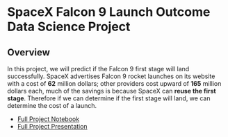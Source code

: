 # SpaceX Falcon 9 Launch Outcome Data Science Project
## Overview
In this project, we will predict if the Falcon 9 first stage will land successfully. SpaceX advertises Falcon 9 rocket launches on its website with a cost of **62** million dollars; other providers cost upward of **165** million dollars each, much of the savings is because SpaceX can **reuse the first stage**. Therefore if we can determine if the first stage will land, we can determine the cost of a launch.
* [Full Project Notebook](https://colab.research.google.com/github/maxjinli/IBM-Data-Science-Project/blob/Applied-Data-Science-Capstone/SpaceX_Launch_Prediction_Final_Project.ipynb)
* [Full Project Presentation](https://drive.google.com/file/d/1kq8V2l8RjlX_2lTI9MEF91RKDoVqHqZi/view?usp=sharing)
